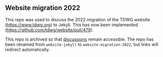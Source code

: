 ## Website migration 2022

This repo was used to discuss the 2022 migration of the TDWG website (<https://www.tdwg.org>) to Jekyll. This has now been implemented (https://github.com/tdwg/website/pull/479).

This repo is archived so that [discussions](https://github.com/tdwg/website-migration-2022/issues) remain accessible. The repo has been renamed from `website-jekyll` to `website-migration-2022`, but links will redirect automatically.
